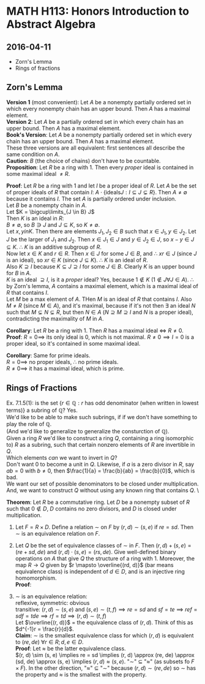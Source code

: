 # MATH H113: Honors Introduction to Abstract Algebra
## 2016-04-11
- Zorn's Lemma
- Rings of fractions

## Zorn's Lemma
**Version 1** (most convenient): Let $A$ be a nonempty partially ordered set in which every nonempty chain has an upper bound. Then $A$ has a maximal element. \
**Version 2**: Let $A$ be a partially ordered set in which every chain has an upper bound. Then $A$ has a maximal element. \
**Book's Version**: Let $A$ be a nonempty partially ordered set in which every chain has an upper bound. Then $A$ has a maximal element. \
These three versions are all equivalent: first sentences all describe the same condition on $A$. \
**Caution**: $B$ (the choice of chains) don't have to be countable. \
**Proposition**: Let $R$ be a ring with 1. Then every *proper* ideal is contained in some maximal ideal $\neq R$.

**Proof**: Let $R$ be a ring with 1 and let $I$ be a proper ideal of $R$. Let $A$ be the set of proper ideals of $R$ that contain $I$: $A \cdot \{\text{ideals} J : I \subseteq J \subsetneq R \}$. Then $A \neq \emptyset$ because it contains $I$. The set $A$ is partially ordered under inclusion. \
Let $B$ be a nonempty chain in $A$. \
Let $K = \bigcup\limits_{J \in B} J$ \
Then $K$ is an ideal in $R$: \
$B \neq \emptyset$, so $B \ni J$ and $J \subseteq K$, so $K \neq \emptyset$. \
Let $x, y in K$. Then there are elements $J_1, J_2 \in B$ such that $x \in J_1, y \in J_2$. Let $J$ be the larger of $J_1$ and $J_2$. Then $x \in J_1 \in J$ and $y \in J_2 \in J$, so $x - y \in J \subseteq K$. $\therefore$ $K$ is an additive subgroup of $R$. \
Now let $x \in K$ and $r \in R$. Then $x \in J$ for some $J \in B$, and $\therefore$ $xr \in J$ (since $J$ is an ideal), so $xr \in K$ (since $J \subseteq K$). $\therefore$ $K$ is an ideal of $R$. \
Also $K \supseteq I$ because $K \subseteq J \supseteq I$ for some $J \in B$. Clearly $K$ is an upper bound for $B$ in $A$. \
$K$ is an ideal $\supseteq I$, is it a *proper* ideal? Yes, because $1 \not\in K$ ($1 \not\in J \forall J \in A$).
$\therefore$ by Zorn's lemma, $A$ contains a maximal element, which is a maximal ideal of $R$ that contains $I$. \
Let $M$ be a max element of $A$. THen $M$ is an ideal of $R$ that contains $I$. Also $M \neq R$ (since $M \in A$), and it's maximal, because if it's not then $\exists$ an ideal $N$ such that $M \subsetneq N \subsetneq R$, but then $N \in A$ ($N \supseteq M \supseteq I$ and $N$ is a proper ideal), contradicting the maximality of $M$ in $A$.

**Corollary**: Let $R$ be a ring with 1. Then $R$ has a maximal ideal $\iff$ $R \neq 0$. \
**Proof**: $R = 0 \implies$ its only ideal is 0, which is not maximal. $R \neq 0 \implies I = 0$ is a proper ideal, so it's contained in some maximal ideal.

**Corollary**: Same for prime ideals. \
$R = 0 \implies$ no proper ideals, $\therefore$ no prime ideals. \
$R \neq 0 \implies$ it has a maximal ideal, which is prime.

## Rings of Fractions
Ex. 7.1.5(1): is the set $\{r \in \mathbb{Q} : \text{$r$ has odd denominator (when written in lowest terms)}\}$ a subring of $\mathbb{Q}$? Yes. \
We'd like to be able to make such subrings, if if we don't have something to play the role of $\mathbb{Q}$. \
(And we'd like to generalize to generalize the consturction of $\mathbb{Q}$). \
Given a ring $R$ we'd like to construct a ring $Q$, containing a ring isomorphic to) $R$ as a subring, such that certain nonzero elements of $R$ are invertible in $Q$. \
Which elements *can* we want to invert in $Q$? \
Don't want 0 to become a unit in $Q$. Likewise, if $a$ is a zero divisor in $R$, say $ab = 0$ with $b \neq 0$, then $\frac{1}{a} = \frac{b}{ab} = \frac{b}{0}$, which is bad. \
We want our set of possible denominators to be closed under multiplication. \
And, we want to construct $Q$ without using any known ring that contains $Q$. \

**Theorem**: Let $R$ be a commutative ring. Let $D$ be a nonempty subset of $R$ such that $0 \not\in D$, $D$ contains no zero divisors, and $D$ is closed under multiplication.

1. Let $F = R \times D$. Define a relation $\sim$ on $F$ by $(r, d) \sim (s, e)$ if $re = sd$. Then $\sim$ is an equivalence relation on $F$.
2. Let $Q$ be the set of equivalence classes of $\sim$ in $F$. Then $(r, d) + (s, e) = (re + sd, de)$ and $(r, d) \cdot (s, e) = (rs, de)$. Give well-defined binary operations on $A$ that give $Q$ the structure of a ring with 1. Moreover, the map $R \to Q$ given by $r \mapsto \overline{(rd, d)}$ (bar means equivalence class) is independent of $d \in D$, and is an injective ring homomorphism. \
**Proof**:

1. $\sim$ is an equivalence relation: \
reflexive, symmetric: obvious \
transitive: $(r, d) \sim (s, e)$ and $(s, e) \sim (t, f) \implies re = sd$ and $sf = te$ $\implies$ $ref = sdf = tde \implies rf = td \implies (r, d) \sim (t, f)$ \
Let $\overline{(r, d)}$ = the equivalence class of $(r, d)$. Think of this as $d^{-1}r = \frac{r}{d}$. \
**Claim**: $\sim$ is the smallest equivalence class for which $(r, d)$ is equivalent to $(re, de)\ \forall r \in R; d, e \in D$. \
**Proof**: Let $\approx$ be the latter equivalence class. \
$(r, d) \sim (s, e) \implies re = sd \implies (r, d) \approx (re, de) \approx (sd, de) \approx (s, e) \implies $(r, d) \approx (s, e)$. "$\sim$" $\subseteq$ "$\approx$" (as subsets fo $F \times F$). In the other direction, "$\approx$" $\subseteq$ "$\sim$" because $(r, d) \sim (re, de)$ so $\sim$ has the property and $\approx$ is the smallest with the property.
